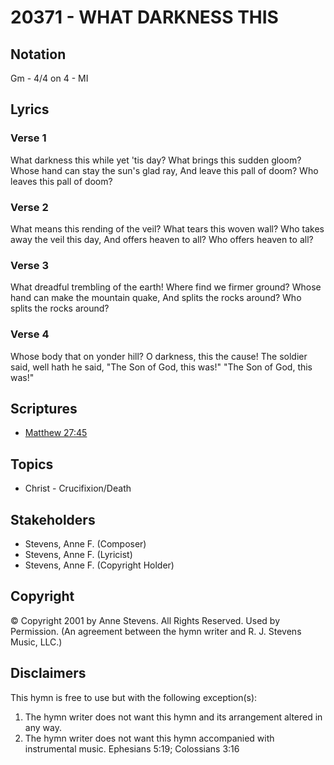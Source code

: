 # 20371 - WHAT DARKNESS THIS

## Notation

Gm - 4/4 on 4 - MI

## Lyrics

### Verse 1

What darkness this while yet 'tis day? What brings this sudden gloom? Whose hand can stay the sun's glad ray, And leave this pall of doom? Who leaves this pall of doom?

### Verse 2

What means this rending of the veil? What tears this woven wall? Who takes away the veil this day, And offers heaven to all? Who offers heaven to all?

### Verse 3

What dreadful trembling of the earth! Where find we firmer ground? Whose hand can make the mountain quake, And splits the rocks around? Who splits the rocks around?

### Verse 4

Whose body that on yonder hill? O darkness, this the cause! The soldier said, well hath he said, "The Son of God, this was!" "The Son of God, this was!"


## Scriptures

- [Matthew 27:45](https://www.biblegateway.com/passage/?search=Matthew%2027%3A45)

## Topics

- Christ - Crucifixion/Death

## Stakeholders

- Stevens, Anne F. (Composer)
- Stevens, Anne F. (Lyricist)
- Stevens, Anne F. (Copyright Holder)

## Copyright

© Copyright 2001 by Anne Stevens. All Rights Reserved. Used by Permission.
(An agreement between the hymn writer and R. J. Stevens Music, LLC.)

## Disclaimers

This hymn is free to use but with the following exception(s):
1. The hymn writer does not want this hymn and its arrangement altered in any way.
2. The hymn writer does not want this hymn accompanied with instrumental music.
Ephesians 5:19; Colossians 3:16

